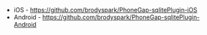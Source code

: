* iOS - https://github.com/brodyspark/PhoneGap-sqlitePlugin-iOS
* Android - https://github.com/brodyspark/PhoneGap-sqlitePlugin-Android


